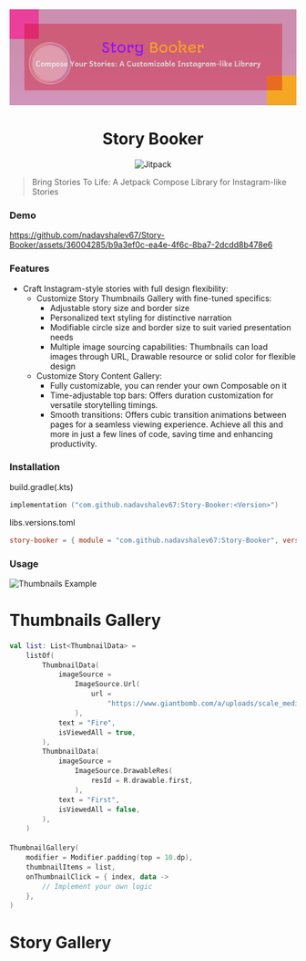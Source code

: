 <div align="center">
  <img src="./images/story-booker-banner.png"/>
  <h1>Story Booker</h1>
  <img alt="Jitpack" src="https://jitpack.io/v/nadavshalev67/Story-Booker.svg" alt="https://jitpack.io/#nadavshalev67/Story-Booker">
</div>

> Bring Stories To Life: A Jetpack Compose Library for Instagram-like Stories

### Demo

https://github.com/nadavshalev67/Story-Booker/assets/36004285/b9a3ef0c-ea4e-4f6c-8ba7-2dcdd8b478e6

### Features

- Craft Instagram-style stories with full design flexibility:
    - Customize Story Thumbnails Gallery with fine-tuned specifics:
       - Adjustable story size and border size
       - Personalized text styling for distinctive narration
       - Modifiable circle size and border size to suit varied presentation needs
       - Multiple image sourcing capabilities: Thumbnails can load images through URL, Drawable resource or solid color for flexible design
     - Customize Story Content Gallery:
       - Fully customizable, you can render your own Composable on it
       - Time-adjustable top bars: Offers duration customization for versatile storytelling timings.
       - Smooth transitions: Offers cubic transition animations between pages for a seamless viewing experience.
  Achieve all this and more in just a few lines of code, saving time and enhancing productivity.

### Installation

build.gradle(.kts)

```kotlin
implementation ("com.github.nadavshalev67:Story-Booker:<Version>")
```

libs.versions.toml

```toml
story-booker = { module = "com.github.nadavshalev67:Story-Booker", version = "<VERSION>" }
```

### Usage
<img width="334" alt="Thumbnails Example" src="https://github.com/nadavshalev67/Story-Booker/assets/36004285/82eada3d-e2b6-477f-a38a-9892eccf86a8">

# Thumbnails Gallery
```kotlin
val list: List<ThumbnailData> =
    listOf(
        ThumbnailData(
            imageSource =
                ImageSource.Url(
                    url =
                        "https://www.giantbomb.com/a/uploads/scale_medium/16/164924/3083931-8746743194-flat%2C.jpg",
                ),
            text = "Fire",
            isViewedAll = true,
        ),
        ThumbnailData(
            imageSource =
                ImageSource.DrawableRes(
                    resId = R.drawable.first,
                ),
            text = "First",
            isViewedAll = false,
        ),
    )

ThumbnailGallery(
    modifier = Modifier.padding(top = 10.dp),
    thumbnailItems = list,
    onThumbnailClick = { index, data ->
        // Implement your own logic
    },
)

```
#  Story Gallery










